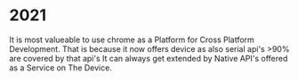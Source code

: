 # 2021
It is most valueable to use chrome as a Platform for Cross Platform Development.
That is because it now offers device as also serial api's >90% are covered by that api's 
It can always get extended by Native API's offered as a Service on The Device.
